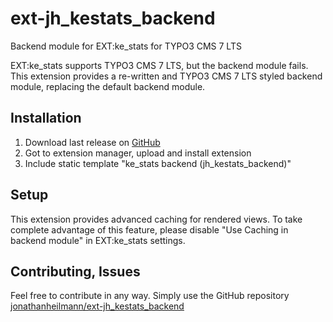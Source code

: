 # ext-jh_kestats_backend
Backend module for EXT:ke_stats for TYPO3 CMS 7 LTS

EXT:ke_stats supports TYPO3 CMS 7 LTS, but the backend module fails.
This extension provides a re-written and TYPO3 CMS 7 LTS styled backend module, replacing the default backend module.

## Installation

1. Download last release on [GitHub](https://github.com/jonathanheilmann/ext-jh_kestats_backend/releases)
2. Got to extension manager, upload and install extension
3. Include static template "ke_stats backend (jh_kestats_backend)"

## Setup

This extension provides advanced caching for rendered views. 
To take complete advantage of this feature, please disable "Use Caching in backend module" in EXT:ke_stats settings.

## Contributing, Issues

Feel free to contribute in any way. Simply use the GitHub repository [jonathanheilmann/ext-jh_kestats_backend](https://github.com/jonathanheilmann/ext-jh_kestats_backend)